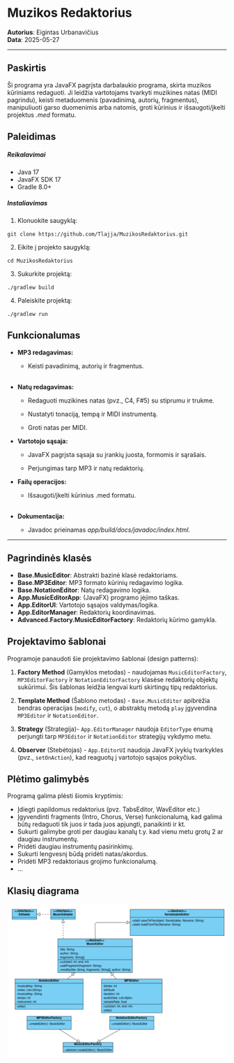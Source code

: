 # Muzikos Redaktorius

**Autorius**: Eigintas Urbanavičius <br>
**Data**: 2025-05-27

---

## Paskirtis

Ši programa yra JavaFX pagrįsta darbalaukio programa, skirta muzikos kūriniams redaguoti. Ji leidžia vartotojams tvarkyti muzikines natas (MIDI pagrindu), keisti metaduomenis (pavadinimą, autorių, fragmentus), manipuliuoti garso duomenimis arba natomis, groti kūrinius ir išsaugoti/įkelti projektus _.med_ formatu.

## Paleidimas

##### Reikalavimai

- Java 17
- JavaFX SDK 17
- Gradle 8.0+

##### Instaliavimas

1. Klonuokite saugyklą:

```
git clone https://github.com/Tlajja/MuzikosRedaktorius.git
```

2. Eikite į projekto saugyklą:

```
cd MuzikosRedaktorius
```

3. Sukurkite projektą:

```
./gradlew build
```

4. Paleiskite projektą:

```
./gradlew run
```

## Funkcionalumas

- **MP3 redagavimas:**

  - Keisti pavadinimą, autorių ir fragmentus.
    <br><br>

- **Natų redagavimas:**

  - Redaguoti muzikines natas (pvz., C4, F#5) su stiprumu ir trukme.

  - Nustatyti tonaciją, tempą ir MIDI instrumentą.

  - Groti natas per MIDI.

- **Vartotojo sąsaja:**

  - JavaFX pagrįsta sąsaja su įrankių juosta, formomis ir sąrašais.

  - Perjungimas tarp MP3 ir natų redaktorių.

- **Failų operacijos:**

  - Išsaugoti/įkelti kūrinius .med formatu.<br><br>

- **Dokumentacija:**

  - Javadoc prieinamas _app/build/docs/javadoc/index.html._

---

## Pagrindinės klasės

- **Base.MusicEditor**: Abstrakti bazinė klasė redaktoriams.
- **Base.MP3Editor**: MP3 formato kūrinių redagavimo logika.
- **Base.NotationEditor**: Natų redagavimo logika.
- **App.MusicEditorApp**: (JavaFX) programo įėjimo taškas.
- **App.EditorUI**: Vartotojo sąsajos valdymas/logika.
- **App.EditorManager**: Redaktorių koordinavimas.
- **Advanced.Factory.MusicEditorFactory**: Redaktorių kūrimo gamykla.

## Projektavimo šablonai

Programoje panaudoti šie projektavimo šablonai (design patterns):

1. **Factory Method** (Gamyklos metodas) - naudojamas `MusicEditorFactory`, `MP3EditorFactory` ir `NotationEditorFactory` klasėse redaktorių objektų sukūrimui. Šis šablonas leidžia lengvai kurti skirtingų tipų redaktorius.

2. **Template Method** (Šablono metodas) - `Base.MusicEditor` apibrėžia bendras operacijas (`modify`, `cut`), o abstraktų metodą `play` įgyvendina `MP3Editor` ir `NotationEditor`.

3. **Strategy** (Strategija)- `App.EditorManager` naudoja `EditorType` enumą perjungti tarp `MP3Editor` ir `NotationEditor` strategijų vykdymo metu.

4. **Observer** (Stebėtojas) - `App.EditorUI` naudoja JavaFX įvykių tvarkykles (pvz., `setOnAction`), kad reaguotų į vartotojo sąsajos pokyčius.

## Plėtimo galimybės

Programą galima plėsti šiomis kryptimis:

- Įdiegti papildomus redaktorius (pvz. TabsEditor, WavEditor etc.)
- Įgyvendinti fragments (Intro, Chorus, Verse) funkcionalumą, kad galima būtų redaguoti tik juos ir tada juos apjungti, panaikinti ir kt.
- Sukurti galimybe groti per daugiau kanalų t.y. kad vienu metu grotų 2 ar daugiau instrumentų.
- Pridėti daugiau instrumentų pasirinkimų.
- Sukurti lengvesnį būdą pridėti natas/akordus.
- Pridėti MP3 redaktoriaus grojimo funkcionalumą.
- ...

## Klasių diagrama

![Image](ClassDiagram.png)
